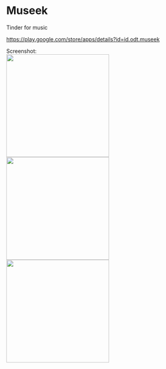 # Museek
Tinder for music

https://play.google.com/store/apps/details?id=id.odt.museek

Screenshot:
<br>
<img src="https://lh3.googleusercontent.com/YWvvnRnuLuPWWPNOPWFgkoI6JPfc3q9Bfj20d7flNHUutX-Ts_I60L7qZ8daCxd0nKY=w2880-h1466-rw" width="270">
<img src="https://lh3.googleusercontent.com/lmnbXh9E-oVtmmFuCs1zczmNQvVSVGj2HsxNviM37vVwQZqS26kmgaHmnjOPglezx0Vp=w2880-h1466-rw" width="270">
<img src="https://lh3.googleusercontent.com/EViTUpqwuv-BWVBP5yXTIXj13LdJj8sT9T1AWgVFXv_MQ0YN9yxxHTKdGj14l3Aud64=w2880-h1466-rw" width="270">
